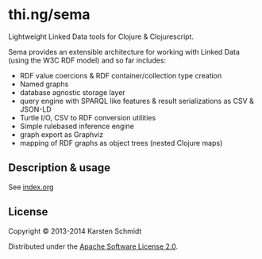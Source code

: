 # thi.ng/sema

Lightweight Linked Data tools for Clojure & Clojurescript.

Sema provides an extensible architecture for working with Linked Data
(using the W3C RDF model) and so far includes:

- RDF value coercions & RDF container/collection type creation
- Named graphs
- database agnostic storage layer
- query engine with SPARQL like features & result serializations as
  CSV & JSON-LD
- Turtle I/O, CSV to RDF conversion utilities
- Simple rulebased inference engine
- graph export as Graphviz
- mapping of RDF graphs as object trees (nested Clojure maps)

## Description & usage

See [index.org](src/index.org)

## License

Copyright © 2013-2014 Karsten Schmidt

Distributed under the [Apache Software License 2.0](http://www.apache.org/licenses/LICENSE-2.0).
